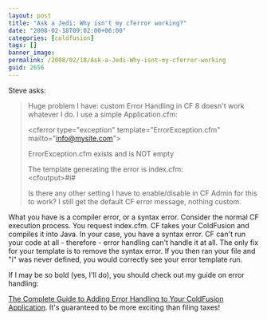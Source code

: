 ```yaml
---
layout: post
title: "Ask a Jedi: Why isn't my cferror working?"
date: "2008-02-18T09:02:00+06:00"
categories: [coldfusion]
tags: []
banner_image: 
permalink: /2008/02/18/Ask-a-Jedi-Why-isnt-my-cferror-working
guid: 2656
---
```


Steve asks:

<blockquote>
<p>
Huge problem I have: custom Error Handling in CF 8 doesn't work whatever I do. I use a simple Application.cfm: 

&lt;cferror type="exception"
template="ErrorException.cfm" mailto="info@mysite.com"&gt;

ErrorException.cfm exists and is NOT empty

The template generating the error is index.cfm:<br />
&lt;cfoutput&gt;#i#

Is there any other setting I have to enable/disable in CF Admin for this to work? I still get the default CF error message, nothing custom.
</p>
</blockquote>

What you have is a compiler error, or a syntax error. Consider the normal CF execution process. You request index.cfm. CF takes your ColdFusion and compiles it into Java. In your case, you have a syntax error. CF can't run your code at all - therefore - error handling can't handle it at all. The only fix for your template is to remove the syntax error. If you then ran your file and "i" was never defined, you would correctly see your error template run.

If I may be so bold (yes, I'll do), you should check out my guide on error handling:

<a href="http://www.raymondcamden.com/index.cfm/2007/12/5/The-Complete-Guide-to-Adding-Error-Handling-to-Your-ColdFusion-Application">The Complete Guide to Adding Error Handling to Your ColdFusion Application</a>. It's guaranteed to be more exciting than filing taxes!